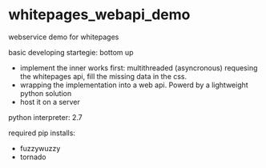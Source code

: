 # whitepages_webapi_demo
webservice demo for whitepages

basic developing startegie: bottom up 
- implement the inner works first: multithreaded (asyncronous) requesing the whitepages api, fill the missing data in the css.
- wrapping the implementation into a web api. Powerd by a lightweight python solution
- host it on a server

python interpreter: 2.7

required pip installs:

- fuzzywuzzy
- tornado
